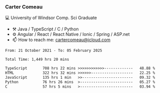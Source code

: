 ### Carter Comeau

💻 University of Windsor Comp. Sci Graduate

- ⚒️ Java / TypeScript / C / Python
- ⚙️ Angular / React / React Native / Ionic / Spring / ASP.net
- 📫 How to reach me: cartercomeau@icloud.com

<!--START_SECTION:waka-->

```txt
From: 21 October 2021 - To: 05 February 2025

Total Time: 1,449 hrs 20 mins

TypeScript       708 hrs 22 mins >>>>>>>>>>>>-------------   48.88 %
HTML             322 hrs 32 mins >>>>>>-------------------   22.25 %
JavaScript       135 hrs 1 min   >>-----------------------   09.32 %
Python           76 hrs 26 mins  >------------------------   05.27 %
C                57 hrs 5 mins   >------------------------   03.94 %
```

<!--END_SECTION:waka-->
